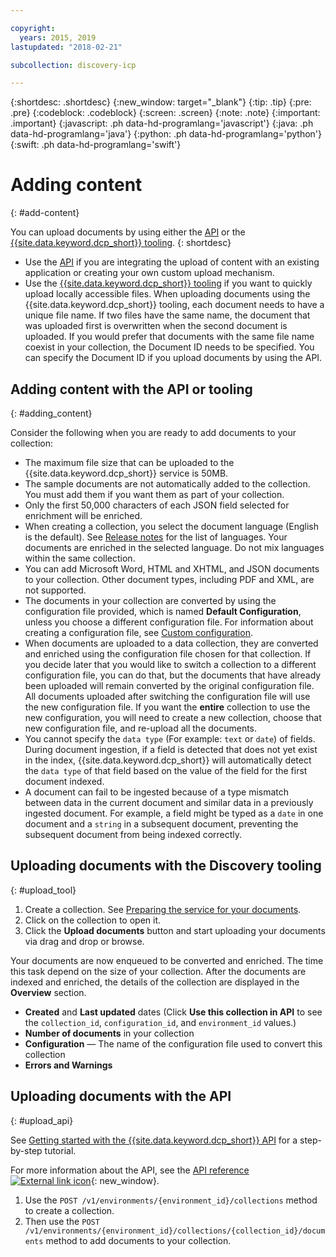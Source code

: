 ```yaml
---

copyright:
  years: 2015, 2019
lastupdated: "2018-02-21"

subcollection: discovery-icp

---
```


{:shortdesc: .shortdesc}
{:new_window: target="_blank"}
{:tip: .tip}
{:pre: .pre}
{:codeblock: .codeblock}
{:screen: .screen}
{:note: .note}
{:important: .important}
{:javascript: .ph data-hd-programlang='javascript'}
{:java: .ph data-hd-programlang='java'}
{:python: .ph data-hd-programlang='python'}
{:swift: .ph data-hd-programlang='swift'}

# Adding content
{: #add-content}

You can upload documents by using either the [API](/docs/services/discovery-icp?topic=discovery-icp-gs-api) or the [{{site.data.keyword.dcp_short}} tooling](/docs/services/discovery-icp?topic=discovery-icp-gs-tool).
{: shortdesc}

-   Use the [API](/docs/services/discovery-icp?topic=discovery-icp-gs-api) if you are integrating the upload of content with an existing application or creating your own custom upload mechanism.
-   Use the [{{site.data.keyword.dcp_short}} tooling](/docs/services/discovery-icp?topic=discovery-icp-gs-tool) if you want to quickly upload locally accessible files.
    When uploading documents using the {{site.data.keyword.dcp_short}} tooling, each document needs to have a unique file name. If two files have the same name, the document that was uploaded first is overwritten when the second document is uploaded. If you would prefer that documents with the same file name coexist in your collection, the Document ID needs to be specified. You can specify the Document ID if you upload documents by using the API.

## Adding content with the API or tooling
{: #adding_content}

Consider the following when you are ready to add documents to your collection:

-   The maximum file size that can be uploaded to the {{site.data.keyword.dcp_short}} service is 50MB.
-   The sample documents are not automatically added to the collection. You must add them if you want them as part of your collection.
-   Only the first 50,000 characters of each JSON field selected for enrichment will be enriched.
-   When creating a collection, you select the document language (English is the default). See [Release notes](/docs/services/discovery-icp?topic=discovery-icp-relnotes#08-feb-2019) for the list of languages. Your documents are enriched in the selected language. Do not mix languages within the same collection.
-   You can add Microsoft Word, HTML and XHTML, and JSON documents to your collection. Other document types, including PDF and XML, are not supported.
-   The documents in your collection are converted by using the configuration file provided, which is named **Default Configuration**, unless you choose a different configuration file. For information about creating a configuration file, see [Custom configuration](/docs/services/discovery-icp?topic=discovery-icp-config-service#custom-configuration).
-   When documents are uploaded to a data collection, they are converted and enriched using the configuration file chosen for that collection. If you decide later that you would like to switch a collection to a different configuration file, you can do that, but the documents that have already been uploaded will remain converted by the original configuration file. All documents uploaded after switching the configuration file will use the new configuration file. If you want the **entire** collection to use the new configuration, you will need to create a new collection, choose that new configuration file, and re-upload all the documents.
-   You cannot specify the `data type` (For example: `text` or `date`) of fields. During document ingestion, if a field is detected that does not yet exist in the index, {{site.data.keyword.dcp_short}} will automatically detect the `data type` of that field based on the value of the field for the first document indexed.
-   A document can fail to be ingested because of a type mismatch between data in the current document and similar data in a previously ingested document. For example, a field might be typed as a `date` in one document and a `string` in a subsequent document, preventing the subsequent document from being indexed correctly.

## Uploading documents with the Discovery tooling
{: #upload_tool}

1.  Create a collection. See [Preparing the service for your documents](/docs/services/discovery-icp?topic=discovery-icp-config-service#preparing-the-service-for-your-documents).
1.  Click on the collection to open it.
1.  Click the **Upload documents** button and start uploading your documents via drag and drop or browse.

Your documents are now enqueued to be converted and enriched. The time this task depend on the size of your collection. After the documents are indexed and enriched, the details of the collection are displayed in the **Overview** section.

-   **Created** and **Last updated** dates (Click **Use this collection in API** to see the `collection_id`, `configuration_id`, and `environment_id` values.)
-   **Number of documents** in your collection
-   **Configuration** — The name of the configuration file used to convert this collection
-   **Errors and Warnings**

## Uploading documents with the API
{: #upload_api}

See [Getting started with the {{site.data.keyword.dcp_short}} API](/docs/services/discovery-icp?topic=discovery-icp-gs-api) for a step-by-step tutorial.

For more information about the API, see the [API reference ![External link icon](../../icons/launch-glyph.svg "External link icon")](http://{DomainName}/apidocs/discovery-icp){: new_window}.

1.  Use the `POST /v1/environments/{environment_id}/collections` method to create a collection.
1.  Then use the `POST /v1/environments/{environment_id}/collections/{collection_id}/documents` method to add documents to your collection.


